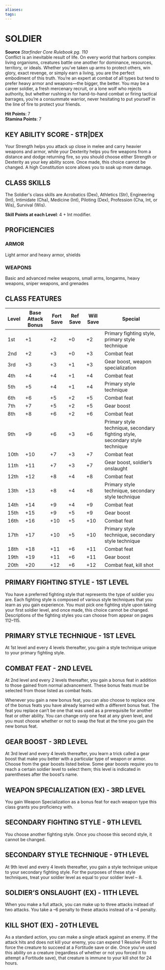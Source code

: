 ```yaml
---
aliases: 
tags: 
---
```

# SOLDIER
**Source** _Starfinder Core Rulebook pg. 110_  
Conflict is an inevitable result of life. On every world that harbors complex living organisms, creatures battle one another for dominance, resources, territory, or ideals. Whether you’ve taken up arms to protect others, win glory, exact revenge, or simply earn a living, you are the perfect embodiment of this truth. You’re an expert at combat of all types but tend to prefer heavy armor and weapons—the bigger, the better. You may be a career soldier, a fresh mercenary recruit, or a lone wolf who rejects authority, but whether rushing in for hand-to-hand combat or firing tactical barrages, you’re a consummate warrior, never hesitating to put yourself in the line of fire to protect your friends.

**Hit Points**: 7  
**Stamina Points**: 7

## KEY ABILITY SCORE - STR|DEX

Your Strength helps you attack up close in melee and carry heavier weapons and armor, while your Dexterity helps you fire weapons from a distance and dodge returning fire, so you should choose either Strength or Dexterity as your key ability score. Once made, this choice cannot be changed. A high Constitution score allows you to soak up more damage.

## CLASS SKILLS

The Soldier's class skills are Acrobatics (Dex), Athletics (Str), Engineering (Int), Intimidate (Cha), Medicine (Int), Piloting (Dex), Profession (Cha, Int, or Wis), Survival (Wis).

**Skill Points at each Level**: 4 + Int modifier.

## PROFICIENCIES

### ARMOR

Light armor and heavy armor, shields

### WEAPONS

Basic and advanced melee weapons, small arms, longarms, heavy weapons, sniper weapons, and grenades

## CLASS FEATURES

| Level | Base Attack Bonus | Fort Save | Ref Save | Will Save | Special                                                                      |
|-------|-------------------|-----------|----------|-----------|------------------------------------------------------------------------------|
| 1st   | +1                | +2        | +0       | +2        | Primary fighting style, primary style technique                              |
| 2nd   | +2                | +3        | +0       | +3        | Combat feat                                                                  |
| 3rd   | +3                | +3        | +1       | +3        | Gear boost, weapon specialization                                            |
| 4th   | +4                | +4        | +1       | +4        | Combat feat                                                                  |
| 5th   | +5                | +4        | +1       | +4        | Primary style technique                                                      |
| 6th   | +6                | +5        | +2       | +5        | Combat feat                                                                  |
| 7th   | +7                | +5        | +2       | +5        | Gear boost                                                                   |
| 8th   | +8                | +6        | +2       | +6        | Combat feat                                                                  |
| 9th   | +9                | +6        | +3       | +6        | Primary style technique, secondary fighting style, secondary style technique |
| 10th  | +10               | +7        | +3       | +7        | Combat feat                                                                  |
| 11th  | +11               | +7        | +3       | +7        | Gear boost, soldier’s onslaught                                              |
| 12th  | +12               | +8        | +4       | +8        | Combat feat                                                                  |
| 13th  | +13               | +8        | +4       | +8        | Primary style technique, secondary style technique                           |
| 14th  | +14               | +9        | +4       | +9        | Combat feat                                                                  |
| 15th  | +15               | +9        | +5       | +9        | Gear boost                                                                   |
| 16th  | +16               | +10       | +5       | +10       | Combat feat                                                                  |
| 17th  | +17               | +10       | +5       | +10       | Primary style technique, secondary style technique                           |
| 18th  | +18               | +11       | +6       | +11       | Combat feat                                                                  |
| 19th  | +19               | +11       | +6       | +11       | Gear boost                                                                   |
| 20th  | +20               | +12       | +6       | +12       | Combat feat, kill shot                                                       |


  

## PRIMARY FIGHTING STYLE - 1ST LEVEL

You have a preferred fighting style that represents the type of soldier you are. Each fighting style is composed of various style techniques that you learn as you gain experience. You must pick one fighting style upon taking your first soldier level, and once made, this choice cannot be changed. Descriptions of the fighting styles you can choose from appear on pages 112–115.

## PRIMARY STYLE TECHNIQUE - 1ST LEVEL

At 1st level and every 4 levels thereafter, you gain a style technique unique to your primary fighting style.

## COMBAT FEAT - 2ND LEVEL

At 2nd level and every 2 levels thereafter, you gain a bonus feat in addition to those gained from normal advancement. These bonus feats must be selected from those listed as combat feats.

Whenever you gain a new bonus feat, you can also choose to replace one of the bonus feats you have already learned with a different bonus feat. The feat you replace can’t be one that was used as a prerequisite for another feat or other ability. You can change only one feat at any given level, and you must choose whether or not to swap the feat at the time you gain the new bonus feat.

## GEAR BOOST - 3RD LEVEL

At 3rd level and every 4 levels thereafter, you learn a trick called a gear boost that make you better with a particular type of weapon or armor. Choose from the gear boosts listed below. Some gear boosts require you to reach a certain soldier level to select them; this level is indicated in parentheses after the boost’s name.

## WEAPON SPECIALIZATION (EX) - 3RD LEVEL

You gain Weapon Specialization as a bonus feat for each weapon type this class grants you proficiency with.

## SECONDARY FIGHTING STYLE - 9TH LEVEL

You choose another fighting style. Once you choose this second style, it cannot be changed.

## SECONDARY STYLE TECHNIQUE - 9TH LEVEL

At 9th level and every 4 levels thereafter, you gain a style technique unique to your secondary fighting style. For the purposes of these style techniques, treat your soldier level as equal to your soldier level – 8.

## SOLDIER’S ONSLAUGHT (EX) - 11TH LEVEL

When you make a full attack, you can make up to three attacks instead of two attacks. You take a –6 penalty to these attacks instead of a –4 penalty.

## KILL SHOT (EX) - 20TH LEVEL

As a standard action, you can make a single attack against an enemy. If the attack hits and does not kill your enemy, you can expend 1 Resolve Point to force the creature to succeed at a Fortitude save or die. Once you’ve used this ability on a creature (regardless of whether or not you forced it to attempt a Fortitude save), that creature is immune to your kill shot for 24 hours.